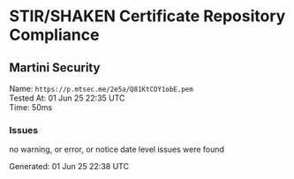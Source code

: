 # STIR/SHAKEN Certificate Repository Compliance

## Martini Security

Name: `https://p.mtsec.me/2e5a/Q81KtCOY1obE.pem`\
Tested At: 01 Jun 25 22:35 UTC\
Time: 50ms

### Issues

no warning, or error, or notice date level issues were found

Generated: 01 Jun 25 22:38 UTC
